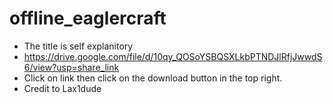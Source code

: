 # offline_eaglercraft
- The title is self explanitory
- https://drive.google.com/file/d/10qy_QOSoYSBQSXLkbPTNDJlRfjJwwdS6/view?usp=share_link
- Click on link then click on the download button in the top right.
- Credit to Lax1dude
